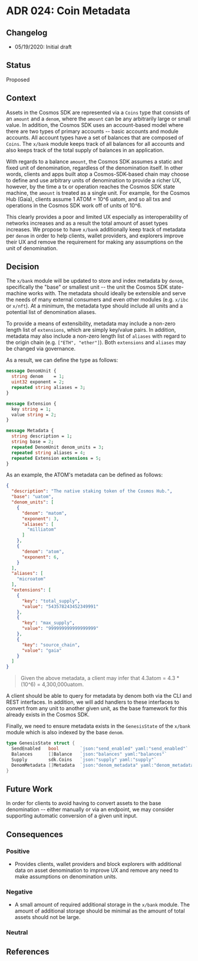 # ADR 024: Coin Metadata

## Changelog

- 05/19/2020: Initial draft

## Status

Proposed

## Context

Assets in the Cosmos SDK are represented via a `Coins` type that consists of an `amount` and a `denom`,
where the `amount` can be any arbitrarily large or small value. In addition, the Cosmos SDK uses an
account-based model where there are two types of primary accounts -- basic accounts and module accounts.
All account types have a set of balances that are composed of `Coins`. The `x/bank` module keeps
track of all balances for all accounts and also keeps track of the total supply of balances in an
application.

With regards to a balance `amount`, the Cosmos SDK assumes a static and fixed unit of denomination,
regardless of the denomination itself. In other words, clients and apps built atop a Cosmos-SDK-based
chain may choose to define and use arbitrary units of denomination to provide a richer UX, however, by
the time a tx or operation reaches the Cosmos SDK state machine, the `amount` is treated as a single
unit. For example, for the Cosmos Hub (Gaia), clients assume 1 ATOM = 10^6 uatom, and so all txs and
operations in the Cosmos SDK work off of units of 10^6.

This clearly provides a poor and limited UX especially as interoperability of networks increases and
as a result the total amount of asset types increases. We propose to have `x/bank` additionally keep
track of metadata per `denom` in order to help clients, wallet providers, and explorers improve their
UX and remove the requirement for making any assumptions on the unit of denomination.

## Decision

The `x/bank` module will be updated to store and index metadata by `denom`, specifically the "base" or
smallest unit -- the unit the Cosmos SDK state-machine works with. The metadata should ideally be
extensible and serve the needs of many external consumers and even other modules (e.g. `x/ibc` or `x/nft`).
At a minimum, the metadata type should include all units and a potential list of denomination aliases.

To provide a means of extensibility, metadata may include a non-zero length list of `extensions`,
which are simply key/value pairs. In addition, metadata may also include a non-zero length list of
`aliases` with regard to the origin chain (e.g. `["ETH", "ether"]`). Both `extensions` and `aliases`
may be changed via governance.

As a result, we can define the type as follows:

```protobuf
message DenomUnit {
  string denom    = 1;
  uint32 exponent = 2;  
  repeated string aliases = 3;
}

message Extension {
  key string = 1;
  value string = 2;
}

message Metadata {
  string description = 1;
  string base = 2;
  repeated DenomUnit denom_units = 3;
  repeated string aliases = 4;
  repeated Extension extensions = 5;
}
```

As an example, the ATOM's metadata can be defined as follows:

```json
{
  "description": "The native staking token of the Cosmos Hub.",
  "base": "uatom",
  "denom_units": [
    {
      "denom": "matom",
      "exponent": 3,
      "aliases": [
        "milliatom"
      ]
    },
    {
      "denom": "atom",
      "exponent": 6,
    }
  ],
  "aliases": [
    "microatom"
  ],
  "extensions": [
    {
      "key": "total_supply",
      "value": "543578243452349991"
    },
    {
      "key": "max_supply",
      "value": "999999999999999999"
    },
    {
      "key": "source_chain",
      "value": "gaia"
    }
  ]
}
```

> Given the above metadata, a client may infer that 4.3atom = 4.3 * (10^6) = 4,300,000uatom.

A client should be able to query for metadata by denom both via the CLI and REST interfaces. In
addition, we will add handlers to these interfaces to convert from any unit to another given unit,
as the base framework for this already exists in the Cosmos SDK.

Finally, we need to ensure metadata exists in the `GenesisState` of the `x/bank` module which is also
indexed by the base `denom`.

```go
type GenesisState struct {
  SendEnabled   bool        `json:"send_enabled" yaml:"send_enabled"`
  Balances      []Balance   `json:"balances" yaml:"balances"`
  Supply        sdk.Coins   `json:"supply" yaml:"supply"`
  DenomMetadata []Metadata  `json:"denom_metadata" yaml:"denom_metadata"`
}
```

## Future Work

In order for clients to avoid having to convert assets to the base denomination -- either manually or
via an endpoint, we may consider supporting automatic conversion of a given unit input.

## Consequences

### Positive

- Provides clients, wallet providers and block explorers with additional data on
  asset denomination to improve UX and remove any need to make assumptions on
  denomination units.

### Negative

- A small amount of required additional storage in the `x/bank` module. The amount
  of additional storage should be minimal as the amount of total assets should not
  be large.

### Neutral

## References
